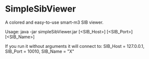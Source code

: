 SimpleSibViewer
===============

A colored and easy-to-use smart-m3 SIB viewer.

Usage: java -jar simpleSibViewer.jar [\<SIB_Host\>] [\<SIB_Port\>] [\<SIB_Name\>]

If you run it without arguments it will connect to: SIB_Host = 127.0.0.1, SIB_Port = 10010, SIB_Name = "X"
